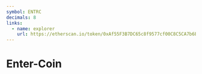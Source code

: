 ```yaml
---
symbol: ENTRC
decimals: 8
links:
  - name: explorer
    url: https://etherscan.io/token/0xAf55F3B7DC65c8f9577cf00C8C5CA7b6E8Cc4433
---
```


# Enter-Coin

